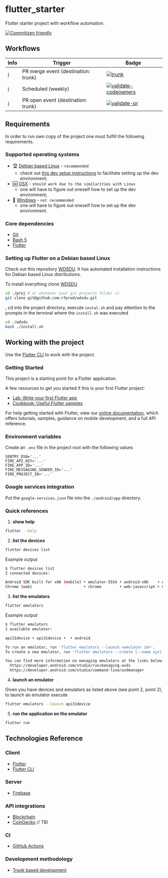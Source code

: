 # flutter_starter

Flutter starter project with workflow automation.

[![Commitizen friendly](https://img.shields.io/badge/commitizen-friendly-brightgreen.svg)](http://commitizen.github.io/cz-cli/)

## Workflows

| Info                                                                         | Trigger                             | Badge                                                                                                                                                                                                        |
| ---------------------------------------------------------------------------- | ----------------------------------- | ------------------------------------------------------------------------------------------------------------------------------------------------------------------------------------------------------------ |
| [:information_source:](# "Full testing, deliverables build and deployment.") | PR merge event (destination: trunk) | [![trunk](https://github.com/rfprod/flutter_starter/actions/workflows/trunk.yml/badge.svg)](https://github.com/rfprod/flutter_starter/actions/workflows/trunk.yml)                                           |
| [:information_source:](# "Code ownership validation.")                       | Scheduled (weekly)                  | [![validate-codeowners](https://github.com/rfprod/flutter_starter/actions/workflows/validate-codeowners.yml/badge.svg)](https://github.com/rfprod/flutter_starter/actions/workflows/validate-codeowners.yml) |
| [:information_source:](# "Quality gates: pull request validation.")          | PR open event (destination: trunk)  | [![validate-pr](https://github.com/rfprod/flutter_starter/actions/workflows/validate-pr.yml/badge.svg)](https://github.com/rfprod/flutter_starter/actions/workflows/validate-pr.yml)                         |

## Requirements

In order to run own copy of the project one must fulfill the following requirements.

### Supported operating systems

- :trophy: [Debian based Linux](https://en.wikipedia.org/wiki/List_of_Linux_distributions#Debian-based) - `recommended`
  - check out [this dev setup instructions](https://github.com/rfprod/wdsdu) to facilitate setting up the dev environment;
- :ok: [OSX](https://en.wikipedia.org/wiki/MacOS) - `should work due to the similarities with Linux`
  - one will have to figure out oneself how to set up the dev environment;
- :no_entry_sign: [Windows](https://en.wikipedia.org/wiki/Microsoft_Windows) - `not recommended`
  - one will have to figure out oneself how to set up the dev environment.

### Core dependencies

- [Git](https://git-scm.com/)
- [Bash 5](https://www.gnu.org/software/bash/)
- [Flutter](https://flutter.dev)

### Setting up Flutter on a Debian based Linux

Check out this repository [WDSDU](https://github.com/rfprod/wdsdu). It has automated installation instructions for Debian based Linux distributions.

To install everything clone [WDSDU](https://github.com/rfprod/wdsdu)

```bash
cd ./proj # or whatever your git projects folder is
git clone git@github.com:rfprod/wdsdu.git
```

, cd into the project directory, execute `instal.sh` and pay attention to the prompts in the terminal where the `install.sh` was executed

```bash
cd ./wdsdu
bash ./install.sh
```

## Working with the project

Use the [Flutter CLI](https://docs.flutter.dev/reference/flutter-cli) to work with the project.

### Getting Started

This project is a starting point for a Flutter application.

A few resources to get you started if this is your first Flutter project:

- [Lab: Write your first Flutter app](https://flutter.dev/docs/get-started/codelab)
- [Cookbook: Useful Flutter samples](https://flutter.dev/docs/cookbook)

For help getting started with Flutter, view our
[online documentation](https://flutter.dev/docs), which offers tutorials,
samples, guidance on mobile development, and a full API reference.

### Environment variables

Create an `.env` file in the project root with the following values

```plaintext
SENTRY_DSN='...'
FIRE_API_KEY='...'
FIRE_APP_ID='...'
FIRE_MESSAGING_SENDER_ID='...'
FIRE_PROJECT_ID='...'
```

### Google services integration

Put the `google-services.json` file into the `./android/app` directory.

### Quick references

1. **show help**

```bash
flutter --help
```

2. **list the devices**

```bash
flutter devices list
```

Example output

```bash
$ flutter devices list
2 connected devices:

Android SDK built for x86 (mobile) • emulator-5554 • android-x86    • Android 11 (API 30) (emulator)
Chrome (web)                       • chrome        • web-javascript • Google Chrome 100.0.4896.75
```

3. **list the emulators**

```bash
flutter emulators
```

Example output

```bash
$ flutter emulators
1 available emulator:

api31device • api31device •  • android

To run an emulator, run 'flutter emulators --launch <emulator id>'.
To create a new emulator, run 'flutter emulators --create [--name xyz]'.

You can find more information on managing emulators at the links below:
  https://developer.android.com/studio/run/managing-avds
  https://developer.android.com/studio/command-line/avdmanager
```

4. **launch an emulator**

Given you have devices and emulators as listed above (see point 2, point 2), to launch an emulator execute

```bash
flutter emulators --launch api31device
```

5. **run the application on the emulator**

```bash
flutter run
```

## Technologies Reference

### Client

- [Flutter](https://flutter.dev)
- [Flutter CLI](https://docs.flutter.dev/reference/flutter-cli)

### Server

- [Firebase](https://firebase.google.com)

### API integrations

- [Blockchain](https://blockchain.info/ticker)
- [CoinGecko](https://www.coingecko.com/en/api) // TBI

### CI

- [GitHub Actions](https://github.com/features/actions)

### Development methodology

- [Trunk based development](https://trunkbaseddevelopment.com/)
